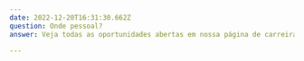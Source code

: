 ```yaml
---
date: 2022-12-20T16:31:30.662Z
question: Onde pessoal?
answer: Veja todas as oportunidades abertas em nossa página de carreiras https://vagasfruki.gupy.io e cadastre-se.
  
---
```

